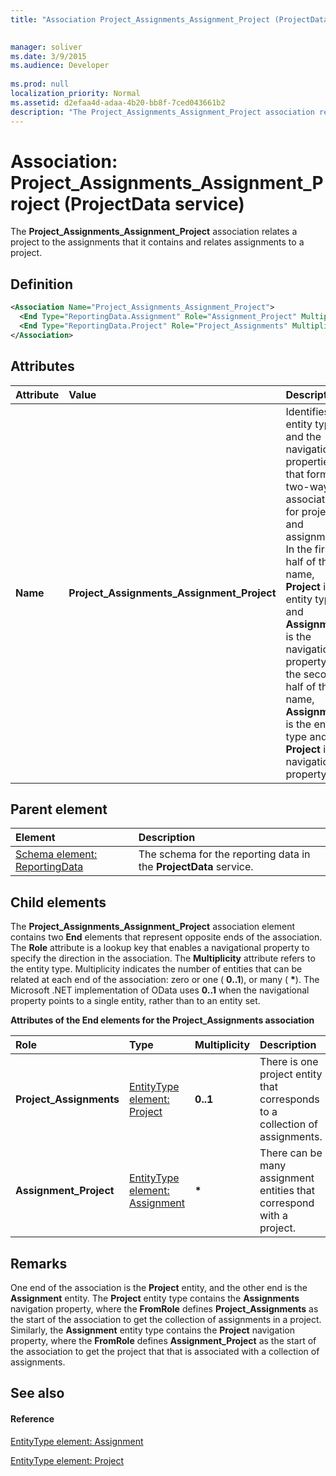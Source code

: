 ```yaml
---
title: "Association Project_Assignments_Assignment_Project (ProjectData service)"

 
manager: soliver
ms.date: 3/9/2015
ms.audience: Developer
 
ms.prod: null
localization_priority: Normal
ms.assetid: d2efaa4d-adaa-4b20-bb8f-7ced043661b2
description: "The Project_Assignments_Assignment_Project association relates a project to the assignments that it contains and relates assignments to a project."
---
```


# Association: Project_Assignments_Assignment_Project (ProjectData service)

The **Project_Assignments_Assignment_Project** association relates a project to the assignments that it contains and relates assignments to a project. 
  
## Definition

```XML
<Association Name="Project_Assignments_Assignment_Project">
  <End Type="ReportingData.Assignment" Role="Assignment_Project" Multiplicity="*" />
  <End Type="ReportingData.Project" Role="Project_Assignments" Multiplicity="0..1" />
</Association>
```

## Attributes

|**Attribute**|**Value**|**Description**|
|:-----|:-----|:-----|
|**Name** <br/> |**Project_Assignments_Assignment_Project** <br/> |Identifies the entity types and the navigation properties that form the two-way association for projects and assignments. In the first half of the name, **Project** is the entity type and **Assignments** is the navigation property. In the second half of the name, **Assignment** is the entity type and **Project** is the navigation property.  <br/> |
   
## Parent element

|**Element**|**Description**|
|:-----|:-----|
|[Schema element: ReportingData](schema-reportingdata-projectdata-service.md) <br/> |The schema for the reporting data in the **ProjectData** service.  <br/> |
   
## Child elements

The **Project_Assignments_Assignment_Project** association element contains two **End** elements that represent opposite ends of the association. The **Role** attribute is a lookup key that enables a navigational property to specify the direction in the association. The **Multiplicity** attribute refers to the entity type. Multiplicity indicates the number of entities that can be related at each end of the association: zero or one ( **0..1**), or many ( **\***). The Microsoft .NET implementation of OData uses **0..1** when the navigational property points to a single entity, rather than to an entity set. 
  
**Attributes of the End elements for the Project_Assignments association**

|**Role**|**Type**|**Multiplicity**|**Description**|
|:-----|:-----|:-----|:-----|
|**Project_Assignments** <br/> |[EntityType element: Project](entitytype-project-projectdata-service.md) <br/> |**0..1** <br/> |There is one project entity that corresponds to a collection of assignments.  <br/> |
|**Assignment_Project** <br/> |[EntityType element: Assignment](entitytype-assignment-projectdata-service.md) <br/> |**\*** <br/> |There can be many assignment entities that correspond with a project.  <br/> |
   
## Remarks

One end of the association is the **Project** entity, and the other end is the **Assignment** entity. The **Project** entity type contains the **Assignments** navigation property, where the **FromRole** defines **Project_Assignments** as the start of the association to get the collection of assignments in a project. Similarly, the **Assignment** entity type contains the **Project** navigation property, where the **FromRole** defines **Assignment_Project** as the start of the association to get the project that that is associated with a collection of assignments. 
  
## See also

#### Reference

[EntityType element: Assignment](entitytype-assignment-projectdata-service.md)
  
[EntityType element: Project](entitytype-project-projectdata-service.md)

